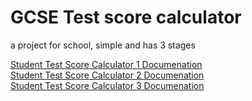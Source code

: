 # GCSE Test score calculator
a project for school, simple and has 3 stages

[Student Test Score Calculator 1 Documenation](StudentTestScoreCalculatorExercise1/README.md) <br />
[Student Test Score Calculator 2 Documenation](StudentTestScoreCalculatorExercise2/README.md) <br />
[Student Test Score Calculator 3 Documenation](StudentTestScoreCalculatorExercise3/README.md) <br />
